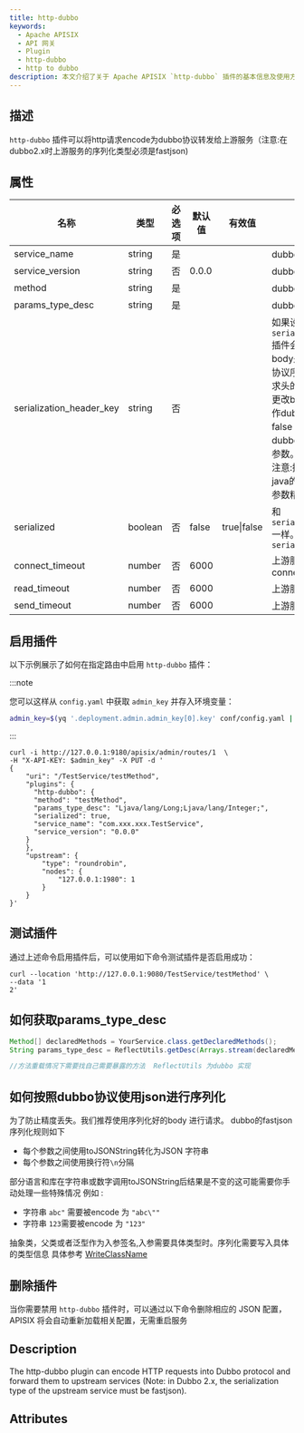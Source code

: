 ```yaml
---
title: http-dubbo
keywords:
  - Apache APISIX
  - API 网关
  - Plugin
  - http-dubbo
  - http to dubbo
description: 本文介绍了关于 Apache APISIX `http-dubbo` 插件的基本信息及使用方法。
---
```


<!--
#
# Licensed to the Apache Software Foundation (ASF) under one or more
# contributor license agreements.  See the NOTICE file distributed with
# this work for additional information regarding copyright ownership.
# The ASF licenses this file to You under the Apache License, Version 2.0
# (the "License"); you may not use this file except in compliance with
# the License.  You may obtain a copy of the License at
#
#     http://www.apache.org/licenses/LICENSE-2.0
#
# Unless required by applicable law or agreed to in writing, software
# distributed under the License is distributed on an "AS IS" BASIS,
# WITHOUT WARRANTIES OR CONDITIONS OF ANY KIND, either express or implied.
# See the License for the specific language governing permissions and
# limitations under the License.
#
-->

## 描述

`http-dubbo` 插件可以将http请求encode为dubbo协议转发给上游服务（注意:在dubbo2.x时上游服务的序列化类型必须是fastjson)



## 属性

| 名称                     | 类型    | 必选项 | 默认值 | 有效值      | 描述                                                         |
| ------------------------ | ------- | ------ | ------ | ----------- | ------------------------------------------------------------ |
| service_name             | string  | 是     |        |             | dubbo 服务名                                                 |
| service_version          | string  | 否     | 0.0.0  |             | dubbo服务版本 默认0.0.0                                      |
| method                   | string  | 是     |        |             | dubbo服务方法名                                              |
| params_type_desc         | string  | 是     |        |             | dubbo服务方法签名描述                                        |
| serialization_header_key | string  | 否     |        |             | 如果设置了`serialization_header_key` 插件会读取该请求头判断body是否已经按照dubbo协议序列化完毕。如果该请求头的值为true则插件不会更改body内容,直接把他当作dubbo请求参数。如果为false 则要求开发者按照dubbo泛化调用的格式传递参数。由插件进行序列化。注意:插件序列化由于lua和java的精度不同,可能会导致参数精度。 |
| serialized               | boolean | 否     | false  | true\|false | 和`serialization_header_key`一样。优先级低于`serialization_header_key` |
| connect_timeout          | number  | 否     | 6000   |             | 上游服务tcp connect_timeout                                  |
| read_timeout             | number  | 否     | 6000   |             | 上游服务tcp read_timeout                                     |
| send_timeout             | number  | 否     | 6000   |             | 上游服务tcp send_timeout                                     |

## 启用插件

以下示例展示了如何在指定路由中启用 `http-dubbo` 插件：

:::note

您可以这样从 `config.yaml` 中获取 `admin_key` 并存入环境变量：

```bash
admin_key=$(yq '.deployment.admin.admin_key[0].key' conf/config.yaml | sed 's/"//g')
```

:::

```shell
curl -i http://127.0.0.1:9180/apisix/admin/routes/1  \
-H "X-API-KEY: $admin_key" -X PUT -d '
{
    "uri": "/TestService/testMethod",
    "plugins": {
      "http-dubbo": {
      "method": "testMethod",
      "params_type_desc": "Ljava/lang/Long;Ljava/lang/Integer;",
      "serialized": true,
      "service_name": "com.xxx.xxx.TestService",
      "service_version": "0.0.0"
    }
    },
    "upstream": {
        "type": "roundrobin",
        "nodes": {
            "127.0.0.1:1980": 1
        }
    }
}'
```

## 测试插件

通过上述命令启用插件后，可以使用如下命令测试插件是否启用成功：

```shell
curl --location 'http://127.0.0.1:9080/TestService/testMethod' \
--data '1
2'
```


## 如何获取params_type_desc
```java
Method[] declaredMethods = YourService.class.getDeclaredMethods();
String params_type_desc = ReflectUtils.getDesc(Arrays.stream(declaredMethods).filter(it->it.getName().equals("yourmethod")).findAny().get().getParameterTypes());

//方法重载情况下需要找自己需要暴露的方法  ReflectUtils 为dubbo 实现
```
## 如何按照dubbo协议使用json进行序列化

为了防止精度丢失。我们推荐使用序列化好的body 进行请求。
dubbo的fastjson序列化规则如下
- 每个参数之间使用toJSONString转化为JSON 字符串
- 每个参数之间使用换行符`\n`分隔 

部分语言和库在字符串或数字调用toJSONString后结果是不变的这可能需要你手动处理一些特殊情况
例如 :
- 字符串 `abc"`  需要被encode 为 `"abc\""`
- 字符串 `123`需要被encode 为 `"123"`

抽象类，父类或者泛型作为入参签名,入参需要具体类型时。序列化需要写入具体的类型信息
具体参考 [WriteClassName](https://github.com/alibaba/fastjson/wiki/SerializerFeature_cn)









## 删除插件

当你需要禁用 `http-dubbo` 插件时，可以通过以下命令删除相应的 JSON 配置，APISIX 将会自动重新加载相关配置，无需重启服务



## Description
The http-dubbo plugin can encode HTTP requests into Dubbo protocol and forward them to upstream services (Note: in Dubbo 2.x, the serialization type of the upstream service must be fastjson).

## Attributes


